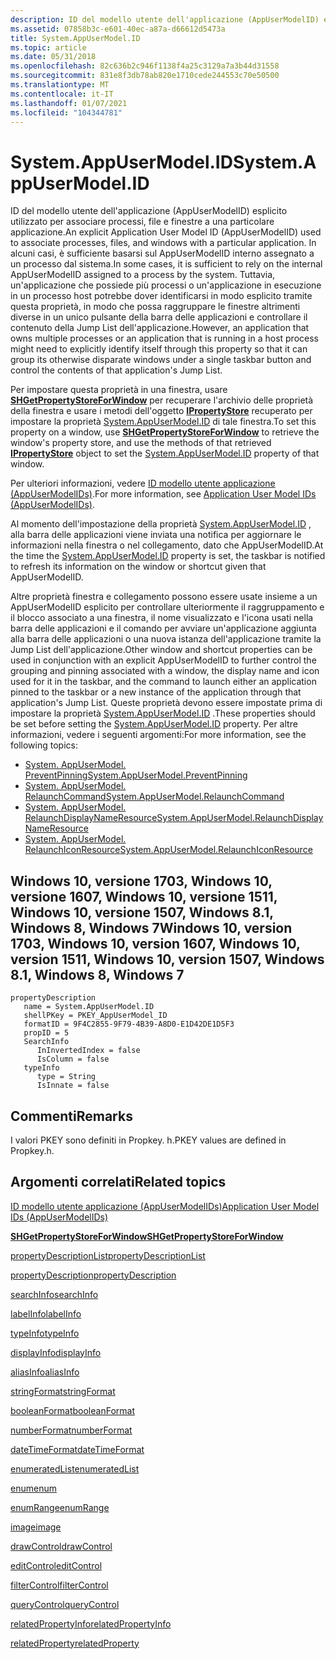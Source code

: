 ```yaml
---
description: ID del modello utente dell'applicazione (AppUserModelID) esplicito utilizzato per associare processi, file e finestre a una particolare applicazione.
ms.assetid: 07858b3c-e601-40ec-a87a-d66612d5473a
title: System.AppUserModel.ID
ms.topic: article
ms.date: 05/31/2018
ms.openlocfilehash: 82c636b2c946f1138f4a25c3129a7a3b44d31558
ms.sourcegitcommit: 831e8f3db78ab820e1710cede244553c70e50500
ms.translationtype: MT
ms.contentlocale: it-IT
ms.lasthandoff: 01/07/2021
ms.locfileid: "104344781"
---
```

# <a name="systemappusermodelid"></a><span data-ttu-id="eaed3-103">System.AppUserModel.ID</span><span class="sxs-lookup"><span data-stu-id="eaed3-103">System.AppUserModel.ID</span></span>

<span data-ttu-id="eaed3-104">ID del modello utente dell'applicazione (AppUserModelID) esplicito utilizzato per associare processi, file e finestre a una particolare applicazione.</span><span class="sxs-lookup"><span data-stu-id="eaed3-104">An explicit Application User Model ID (AppUserModelID) used to associate processes, files, and windows with a particular application.</span></span> <span data-ttu-id="eaed3-105">In alcuni casi, è sufficiente basarsi sul AppUserModelID interno assegnato a un processo dal sistema.</span><span class="sxs-lookup"><span data-stu-id="eaed3-105">In some cases, it is sufficient to rely on the internal AppUserModelID assigned to a process by the system.</span></span> <span data-ttu-id="eaed3-106">Tuttavia, un'applicazione che possiede più processi o un'applicazione in esecuzione in un processo host potrebbe dover identificarsi in modo esplicito tramite questa proprietà, in modo che possa raggruppare le finestre altrimenti diverse in un unico pulsante della barra delle applicazioni e controllare il contenuto della Jump List dell'applicazione.</span><span class="sxs-lookup"><span data-stu-id="eaed3-106">However, an application that owns multiple processes or an application that is running in a host process might need to explicitly identify itself through this property so that it can group its otherwise disparate windows under a single taskbar button and control the contents of that application's Jump List.</span></span>

<span data-ttu-id="eaed3-107">Per impostare questa proprietà in una finestra, usare [**SHGetPropertyStoreForWindow**](/windows/desktop/api/Shellapi/nf-shellapi-shgetpropertystoreforwindow) per recuperare l'archivio delle proprietà della finestra e usare i metodi dell'oggetto [**IPropertyStore**](/windows/win32/api/propsys/nn-propsys-ipropertystore) recuperato per impostare la proprietà [System.AppUserModel.ID]() di tale finestra.</span><span class="sxs-lookup"><span data-stu-id="eaed3-107">To set this property on a window, use [**SHGetPropertyStoreForWindow**](/windows/desktop/api/Shellapi/nf-shellapi-shgetpropertystoreforwindow) to retrieve the window's property store, and use the methods of that retrieved [**IPropertyStore**](/windows/win32/api/propsys/nn-propsys-ipropertystore) object to set the [System.AppUserModel.ID]() property of that window.</span></span>

<span data-ttu-id="eaed3-108">Per ulteriori informazioni, vedere [ID modello utente applicazione (AppUserModelIDs)](../shell/appids.md).</span><span class="sxs-lookup"><span data-stu-id="eaed3-108">For more information, see [Application User Model IDs (AppUserModelIDs)](../shell/appids.md).</span></span>

<span data-ttu-id="eaed3-109">Al momento dell'impostazione della proprietà [System.AppUserModel.ID]() , alla barra delle applicazioni viene inviata una notifica per aggiornare le informazioni nella finestra o nel collegamento, dato che AppUserModelID.</span><span class="sxs-lookup"><span data-stu-id="eaed3-109">At the time the [System.AppUserModel.ID]() property is set, the taskbar is notified to refresh its information on the window or shortcut given that AppUserModelID.</span></span>

<span data-ttu-id="eaed3-110">Altre proprietà finestra e collegamento possono essere usate insieme a un AppUserModelID esplicito per controllare ulteriormente il raggruppamento e il blocco associato a una finestra, il nome visualizzato e l'icona usati nella barra delle applicazioni e il comando per avviare un'applicazione aggiunta alla barra delle applicazioni o una nuova istanza dell'applicazione tramite la Jump List dell'applicazione.</span><span class="sxs-lookup"><span data-stu-id="eaed3-110">Other window and shortcut properties can be used in conjunction with an explicit AppUserModelID to further control the grouping and pinning associated with a window, the display name and icon used for it in the taskbar, and the command to launch either an application pinned to the taskbar or a new instance of the application through that application's Jump List.</span></span> <span data-ttu-id="eaed3-111">Queste proprietà devono essere impostate prima di impostare la proprietà [System.AppUserModel.ID]() .</span><span class="sxs-lookup"><span data-stu-id="eaed3-111">These properties should be set before setting the [System.AppUserModel.ID]() property.</span></span> <span data-ttu-id="eaed3-112">Per altre informazioni, vedere i seguenti argomenti:</span><span class="sxs-lookup"><span data-stu-id="eaed3-112">For more information, see the following topics:</span></span>

-   [<span data-ttu-id="eaed3-113">System. AppUserModel. PreventPinning</span><span class="sxs-lookup"><span data-stu-id="eaed3-113">System.AppUserModel.PreventPinning</span></span>](./props-system-appusermodel-preventpinning.md)
-   [<span data-ttu-id="eaed3-114">System. AppUserModel. RelaunchCommand</span><span class="sxs-lookup"><span data-stu-id="eaed3-114">System.AppUserModel.RelaunchCommand</span></span>](./props-system-appusermodel-relaunchcommand.md)
-   [<span data-ttu-id="eaed3-115">System. AppUserModel. RelaunchDisplayNameResource</span><span class="sxs-lookup"><span data-stu-id="eaed3-115">System.AppUserModel.RelaunchDisplayNameResource</span></span>](./props-system-appusermodel-relaunchdisplaynameresource.md)
-   [<span data-ttu-id="eaed3-116">System. AppUserModel. RelaunchIconResource</span><span class="sxs-lookup"><span data-stu-id="eaed3-116">System.AppUserModel.RelaunchIconResource</span></span>](./props-system-appusermodel-relaunchiconresource.md)

## <a name="windows-10-version-1703-windows-10-version-1607-windows-10-version-1511-windows-10-version-1507-windows-81-windows-8-windows-7"></a><span data-ttu-id="eaed3-117">Windows 10, versione 1703, Windows 10, versione 1607, Windows 10, versione 1511, Windows 10, versione 1507, Windows 8.1, Windows 8, Windows 7</span><span class="sxs-lookup"><span data-stu-id="eaed3-117">Windows 10, version 1703, Windows 10, version 1607, Windows 10, version 1511, Windows 10, version 1507, Windows 8.1, Windows 8, Windows 7</span></span>

```
propertyDescription
   name = System.AppUserModel.ID
   shellPKey = PKEY_AppUserModel_ID
   formatID = 9F4C2855-9F79-4B39-A8D0-E1D42DE1D5F3
   propID = 5
   SearchInfo
      InInvertedIndex = false
      IsColumn = false
   typeInfo
      type = String
      IsInnate = false
```

## <a name="remarks"></a><span data-ttu-id="eaed3-118">Commenti</span><span class="sxs-lookup"><span data-stu-id="eaed3-118">Remarks</span></span>

<span data-ttu-id="eaed3-119">I valori PKEY sono definiti in Propkey. h.</span><span class="sxs-lookup"><span data-stu-id="eaed3-119">PKEY values are defined in Propkey.h.</span></span>

## <a name="related-topics"></a><span data-ttu-id="eaed3-120">Argomenti correlati</span><span class="sxs-lookup"><span data-stu-id="eaed3-120">Related topics</span></span>

<dl> <dt>

[<span data-ttu-id="eaed3-121">ID modello utente applicazione (AppUserModelIDs)</span><span class="sxs-lookup"><span data-stu-id="eaed3-121">Application User Model IDs (AppUserModelIDs)</span></span>](../shell/appids.md)
</dt> <dt>

[<span data-ttu-id="eaed3-122">**SHGetPropertyStoreForWindow**</span><span class="sxs-lookup"><span data-stu-id="eaed3-122">**SHGetPropertyStoreForWindow**</span></span>](/windows/desktop/api/Shellapi/nf-shellapi-shgetpropertystoreforwindow)
</dt> <dt>

[<span data-ttu-id="eaed3-123">propertyDescriptionList</span><span class="sxs-lookup"><span data-stu-id="eaed3-123">propertyDescriptionList</span></span>](./propdesc-schema-propertydescriptionlist.md)
</dt> <dt>

[<span data-ttu-id="eaed3-124">propertyDescription</span><span class="sxs-lookup"><span data-stu-id="eaed3-124">propertyDescription</span></span>](./propdesc-schema-propertydescription.md)
</dt> <dt>

[<span data-ttu-id="eaed3-125">searchInfo</span><span class="sxs-lookup"><span data-stu-id="eaed3-125">searchInfo</span></span>](./propdesc-schema-searchinfo.md)
</dt> <dt>

[<span data-ttu-id="eaed3-126">labelInfo</span><span class="sxs-lookup"><span data-stu-id="eaed3-126">labelInfo</span></span>](./propdesc-schema-labelinfo.md)
</dt> <dt>

[<span data-ttu-id="eaed3-127">typeInfo</span><span class="sxs-lookup"><span data-stu-id="eaed3-127">typeInfo</span></span>](./propdesc-schema-typeinfo.md)
</dt> <dt>

[<span data-ttu-id="eaed3-128">displayInfo</span><span class="sxs-lookup"><span data-stu-id="eaed3-128">displayInfo</span></span>](./propdesc-schema-displayinfo.md)
</dt> <dt>

[<span data-ttu-id="eaed3-129">aliasInfo</span><span class="sxs-lookup"><span data-stu-id="eaed3-129">aliasInfo</span></span>](./propdesc-schema-aliasinfo.md)
</dt> <dt>

[<span data-ttu-id="eaed3-130">stringFormat</span><span class="sxs-lookup"><span data-stu-id="eaed3-130">stringFormat</span></span>](./propdesc-schema-stringformat.md)
</dt> <dt>

[<span data-ttu-id="eaed3-131">booleanFormat</span><span class="sxs-lookup"><span data-stu-id="eaed3-131">booleanFormat</span></span>](./propdesc-schema-booleanformat.md)
</dt> <dt>

[<span data-ttu-id="eaed3-132">numberFormat</span><span class="sxs-lookup"><span data-stu-id="eaed3-132">numberFormat</span></span>](./propdesc-schema-numberformat.md)
</dt> <dt>

[<span data-ttu-id="eaed3-133">dateTimeFormat</span><span class="sxs-lookup"><span data-stu-id="eaed3-133">dateTimeFormat</span></span>](./propdesc-schema-datetimeformat.md)
</dt> <dt>

[<span data-ttu-id="eaed3-134">enumeratedList</span><span class="sxs-lookup"><span data-stu-id="eaed3-134">enumeratedList</span></span>](./propdesc-schema-enumeratedlist.md)
</dt> <dt>

[<span data-ttu-id="eaed3-135">enum</span><span class="sxs-lookup"><span data-stu-id="eaed3-135">enum</span></span>](./propdesc-schema-enum.md)
</dt> <dt>

[<span data-ttu-id="eaed3-136">enumRange</span><span class="sxs-lookup"><span data-stu-id="eaed3-136">enumRange</span></span>](./propdesc-schema-enumrange.md)
</dt> <dt>

[<span data-ttu-id="eaed3-137">image</span><span class="sxs-lookup"><span data-stu-id="eaed3-137">image</span></span>](./propdesc-schema-image.md)
</dt> <dt>

[<span data-ttu-id="eaed3-138">drawControl</span><span class="sxs-lookup"><span data-stu-id="eaed3-138">drawControl</span></span>](./propdesc-schema-drawcontrol.md)
</dt> <dt>

[<span data-ttu-id="eaed3-139">editControl</span><span class="sxs-lookup"><span data-stu-id="eaed3-139">editControl</span></span>](./propdesc-schema-editcontrol.md)
</dt> <dt>

[<span data-ttu-id="eaed3-140">filterControl</span><span class="sxs-lookup"><span data-stu-id="eaed3-140">filterControl</span></span>](./propdesc-schema-filtercontrol.md)
</dt> <dt>

[<span data-ttu-id="eaed3-141">queryControl</span><span class="sxs-lookup"><span data-stu-id="eaed3-141">queryControl</span></span>](./propdesc-schema-querycontrol.md)
</dt> <dt>

[<span data-ttu-id="eaed3-142">relatedPropertyInfo</span><span class="sxs-lookup"><span data-stu-id="eaed3-142">relatedPropertyInfo</span></span>](./propdesc-schema-relatedpropertyinfo.md)
</dt> <dt>

[<span data-ttu-id="eaed3-143">relatedProperty</span><span class="sxs-lookup"><span data-stu-id="eaed3-143">relatedProperty</span></span>](./propdesc-schema-relatedproperty.md)
</dt> </dl>

 

 
